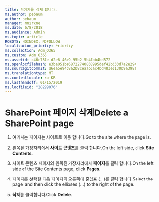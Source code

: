 ```yaml
---
title: 페이지를 삭제 합니다.
ms.author: pebaum
author: pebaum
manager: mnirkhe
ms.date: 6/8/2018
ms.audience: Admin
ms.topic: article
ROBOTS: NOINDEX, NOFOLLOW
localization_priority: Priority
ms.collection: Adm_O365
ms.custom: Adm_O365
ms.assetid: c46c757e-d2e6-46e9-95b2-5b47bb4bd572
ms.openlocfilehash: e3ba051ba68722740838995def42b633d7a2e294
ms.sourcegitcommit: d6ea5e9458a2b8ceaab3ac4bd483e1130b9a398a
ms.translationtype: MT
ms.contentlocale: ko-KR
ms.lasthandoff: 01/15/2019
ms.locfileid: "28299076"
---
```

# <a name="delete-a-sharepoint-page"></a><span data-ttu-id="dc4ac-102">SharePoint 페이지 삭제</span><span class="sxs-lookup"><span data-stu-id="dc4ac-102">Delete a SharePoint page</span></span>

1. <span data-ttu-id="dc4ac-103">여기서는 페이지는 사이트로 이동 합니다.</span><span class="sxs-lookup"><span data-stu-id="dc4ac-103">Go to the site where the page is.</span></span>
    
2. <span data-ttu-id="dc4ac-104">왼쪽된 가장자리에서 **사이트 콘텐츠**를 클릭 합니다.</span><span class="sxs-lookup"><span data-stu-id="dc4ac-104">On the left side, click **Site Contents**.</span></span>
    
3. <span data-ttu-id="dc4ac-105">사이트 콘텐츠 페이지의 왼쪽된 가장자리에서 **페이지**를 클릭 합니다.</span><span class="sxs-lookup"><span data-stu-id="dc4ac-105">On the left side of the Site Contents page, click **Pages**.</span></span>
    
4. <span data-ttu-id="dc4ac-106">페이지를 선택한 다음 페이지의 오른쪽에 줄임표 (...)를 클릭 합니다.</span><span class="sxs-lookup"><span data-stu-id="dc4ac-106">Select the page, and then click the ellipses (...) to the right of the page.</span></span>
    
5. <span data-ttu-id="dc4ac-107">**삭제**를 클릭합니다.</span><span class="sxs-lookup"><span data-stu-id="dc4ac-107">Click **Delete**.</span></span>
    

